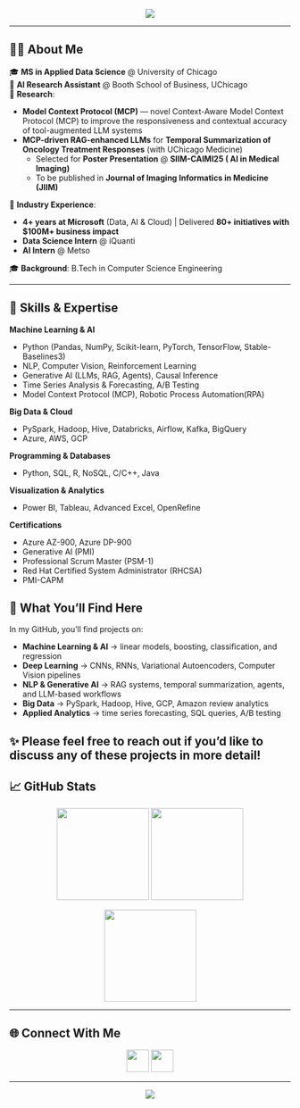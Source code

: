 <!-- Banner / Greeting -->
<p align="center">
  <img src="https://capsule-render.vercel.app/api?type=waving&color=gradient&height=180&section=header&text=Hello%20👋%2C%20I'm%20Amulya%20Jayanti!&fontSize=35&animation=fadeIn&fontAlignY=35" />
</p>

---

## 👩‍💻 About Me  

🎓 **MS in Applied Data Science** @ University of Chicago  
📍 **AI Research Assistant** @ Booth School of Business, UChicago  
🔬 **Research**:  
- **Model Context Protocol (MCP)** — novel Context-Aware Model Context Protocol (MCP) to improve the responsiveness and contextual accuracy of tool-augmented LLM systems
- **MCP-driven RAG-enhanced LLMs** for **Temporal Summarization of Oncology Treatment Responses** (with UChicago Medicine)  
   - Selected for **Poster Presentation** @ **SIIM-CAIMI25 ( AI in Medical Imaging)**  
   - To be published in **Journal of Imaging Informatics in Medicine (JIIM)**  

💼 **Industry Experience**:  
- **4+ years at Microsoft** (Data, AI & Cloud) | Delivered **80+ initiatives with $100M+ business impact**  
- **Data Science Intern** @ iQuanti  
- **AI Intern** @ Metso  

🎓 **Background**: B.Tech in Computer Science Engineering  

---

## 🚀 Skills & Expertise  

**Machine Learning & AI**  
- Python (Pandas, NumPy, Scikit-learn, PyTorch, TensorFlow, Stable-Baselines3)  
- NLP, Computer Vision, Reinforcement Learning  
- Generative AI (LLMs, RAG, Agents), Causal Inference  
- Time Series Analysis & Forecasting, A/B Testing  
- Model Context Protocol (MCP), Robotic Process Automation(RPA)  

**Big Data & Cloud**  
- PySpark, Hadoop, Hive, Databricks, Airflow, Kafka, BigQuery  
- Azure, AWS, GCP  

**Programming & Databases**  
- Python, SQL, R, NoSQL, C/C++, Java

**Visualization & Analytics**  
- Power BI, Tableau, Advanced Excel, OpenRefine  

**Certifications**  
- Azure AZ-900, Azure DP-900  
- Generative AI (PMI)  
- Professional Scrum Master (PSM-1)  
- Red Hat Certified System Administrator (RHCSA)  
- PMI-CAPM  

## 📂 What You’ll Find Here  

In my GitHub, you’ll find projects on:  
- **Machine Learning & AI** → linear models, boosting, classification, and regression  
- **Deep Learning** → CNNs, RNNs, Variational Autoencoders, Computer Vision pipelines  
- **NLP & Generative AI** → RAG systems, temporal summarization, agents, and LLM-based workflows  
- **Big Data** → PySpark, Hadoop, Hive, GCP, Amazon review analytics  
- **Applied Analytics** → time series forecasting, SQL queries, A/B testing  

✨ Please feel free to reach out if you’d like to discuss any of these projects in more detail!  
---

## 📈 GitHub Stats  

<p align="center">
  <img src="https://github-readme-stats.vercel.app/api?username=AmulyaJayanti&show_icons=true&theme=radical" height="165"/>
  <img src="https://github-readme-stats.vercel.app/api/top-langs/?username=AmulyaJayanti&layout=compact&theme=radical" height="165"/>
</p>

<p align="center">
  <img src="https://streak-stats.demolab.com?user=AmulyaJayanti&theme=radical&hide_border=true" height="165"/>
</p>

---

## 🌐 Connect With Me  

<p align="center">
  <a href="https://www.linkedin.com/in/amulya-jayanti/"><img src="https://skillicons.dev/icons?i=linkedin" height="40"/></a>
  <a href="mailto:jayanthi.amulya@gmail.com"><img src="https://img.shields.io/badge/Email-D14836?style=for-the-badge&logo=gmail&logoColor=white" height="40"/></a>
</p>

---

<p align="center">
  <img src="https://capsule-render.vercel.app/api?type=waving&color=gradient&height=100&section=footer"/>
</p>
